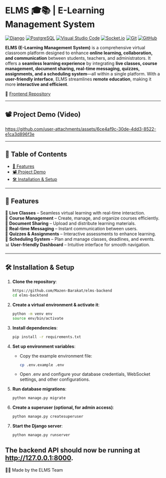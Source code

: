 # ELMS 🎓📚 | E-Learning Management System  

[![Django](https://img.shields.io/badge/Django-092E20?logo=django&logoColor=white)](#)
[![PostgreSQL](https://img.shields.io/badge/PostgreSQL-316192?logo=postgresql&logoColor=white)](#)
[![Visual Studio Code](https://custom-icon-badges.demolab.com/badge/Visual%20Studio%20Code-0078d7.svg?logo=vsc&logoColor=white)](#)
[![Socket.io](https://img.shields.io/badge/Socket.io-010101?logo=socketdotio&logoColor=white)](#)
[![Git](https://img.shields.io/badge/Git-F05032?logo=git&logoColor=fff)](#) 
[![GitHub](https://img.shields.io/badge/GitHub-%23121011.svg?logo=github&logoColor=white)](#)

**ELMS (E-Learning Management System)** is a comprehensive virtual classroom platform designed to enhance **online learning, collaboration, and communication** between students, teachers, and administrators. It offers a **seamless learning experience** by integrating **live classes, course management, document sharing, real-time messaging, quizzes, assignments, and a scheduling system**—all within a single platform. With a **user-friendly interface**, ELMS streamlines **remote education**, making it more **interactive and efficient**.

📂 [Frontend Repository](https://github.com/Mazen-Barakat/elms-front) 

---

## 📽️ Project Demo (Video)  

https://github.com/user-attachments/assets/6ce4af9c-30de-4dd3-8522-e1ca3d896f3e



---

## 📖 Table of Contents  

- [🌟 Features](#-features)  
- [📽️ Project Demo](#️-project-demo-video)  
- [🛠 Installation & Setup](#️-installation--setup)  

---

## 🌟 Features  

🎥 **Live Classes** – Seamless virtual learning with real-time interaction.  
📂 **Course Management** – Create, manage, and organize courses efficiently.  
📄 **Document Sharing** – Upload and distribute learning materials.  
💬 **Real-time Messaging** – Instant communication between users.  
📝 **Quizzes & Assignments** – Interactive assessments to enhance learning.  
📅 **Scheduling System** – Plan and manage classes, deadlines, and events.  
📊 **User-friendly Dashboard** – Intuitive interface for smooth navigation.  
  

---

## 🛠️ Installation & Setup

1. **Clone the repository**:

   ```bash
   https://github.com/Mazen-Barakat/elms-backend
   cd elms-backtend
   ```
2. **Create a virtual environment & activate it**:
    ```bash
    python -m venv env
    source env/bin/activate
    ```
3. **Install dependencies**:

   ```bash
   pip install -r requirements.txt
   ```

4. **Set up environment variables**:

   - Copy the example environment file:
     ```bash
     cp .env.example .env
     ```
   - Open .env and configure your database credentials, WebSocket settings, and other configurations.

5. **Run database migrations**:

   ```bash
   python manage.py migrate
   ```
5. **Create a superuser (optional, for admin access)**:

   ```bash
   python manage.py createsuperuser
   ```
7. **Start the Django server**:

   ```bash
   python manage.py runserver
   ```   
  The backend API should now be running at http://127.0.0.1:8000.
---

👨‍💻 Made by the ELMS Team
